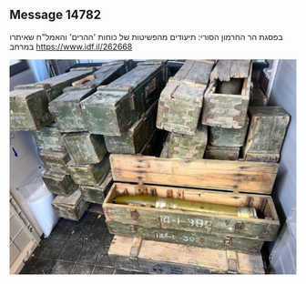 ## Message 14782

בפסגת הר החרמון הסורי:
תיעודים מהפשיטות של כוחות 'ההרים' והאמל"ח שאיתרו במרחב
https://www.idf.il/262668

![Photo](14782/14782_photo.jpg)

